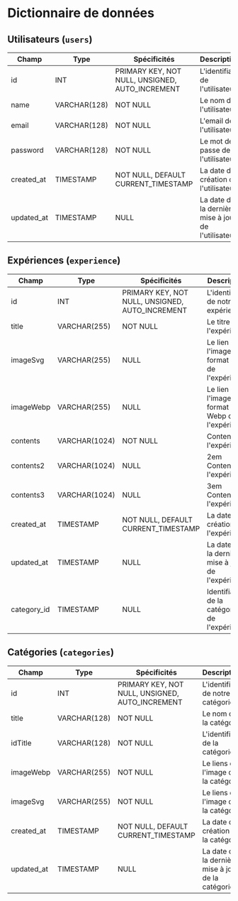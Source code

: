 # Dictionnaire de données

##  Utilisateurs (`users`)

|Champ|Type|Spécificités|Description|
|-|-|-|-|
|id|INT|PRIMARY KEY, NOT NULL, UNSIGNED, AUTO_INCREMENT|L'identifiant de l'utilisateur|
|name|VARCHAR(128)|NOT NULL|Le nom de l'utilisateur|
|email|VARCHAR(128)|NOT NULL|L'email de l'utilisateur|
|password|VARCHAR(128)|NOT NULL|Le mot de passe de l'utilisateur|
|created_at|TIMESTAMP|NOT NULL, DEFAULT CURRENT_TIMESTAMP|La date de création de l'utilisateur|
|updated_at|TIMESTAMP|NULL|La date de la dernière mise à jour de l'utilisateur|

## Expériences (`experience`)

|Champ|Type|Spécificités|Description|
|-|-|-|-|
|id|INT|PRIMARY KEY, NOT NULL, UNSIGNED, AUTO_INCREMENT|L'identifiant de notre expérience|
|title|VARCHAR(255)|NOT NULL|Le titre de l'expérience|
|imageSvg|VARCHAR(255)|NULL|Le lien de l'image au format Svg de l'expérience|
|imageWebp|VARCHAR(255)|NULL|Le lien de l'image au format Webp de l'expérience|
|contents|VARCHAR(1024)|NOT NULL|Contenu de l'expérience|
|contents2|VARCHAR(1024)|NULL|2em Contenu de l'expérience|
|contents3|VARCHAR(1024)|NULL|3em Contenu de l'expérience|
|created_at|TIMESTAMP|NOT NULL, DEFAULT CURRENT_TIMESTAMP|La date de création de l'expérience|
|updated_at|TIMESTAMP|NULL|La date de la dernière mise à jour de l'expérience|
|category_id|TIMESTAMP|NULL|Identifiant de la catégorie de l'expérience|


## Catégories (`categories`)

|Champ|Type|Spécificités|Description|
|-|-|-|-|
|id|INT|PRIMARY KEY, NOT NULL, UNSIGNED, AUTO_INCREMENT|L'identifiant de notre catégorie|
|title|VARCHAR(128)|NOT NULL|Le nom de la catégorie|
|idTitle|VARCHAR(128)|NOT NULL|L'identifiant de la catégorie|
|imageWebp|VARCHAR(255)|NOT NULL|Le liens de l'image de la catégorie|
|imageSvg|VARCHAR(255)|NOT NULL|Le liens de l'image de la catégorie|
|created_at|TIMESTAMP|NOT NULL, DEFAULT CURRENT_TIMESTAMP|La date de création de la catégorie|
|updated_at|TIMESTAMP|NULL|La date de la dernière mise à jour de la catégorie|

